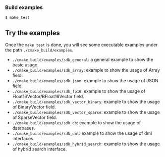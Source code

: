 ### Build examples

```shell
$ make test
```
## Try the examples
Once the `make test` is done, you will see some executable examples under the path `./cmake_build/examples`.
- `./cmake_build/examples/sdk_general`: a general example to show the basic usage.
- `./cmake_build/examples/sdk_array`: example to show the usage of Array field.
- `./cmake_build/examples/sdk_json`: example to show the usage of JSON field.
- `./cmake_build/examples/sdk_fp16`: example to show the usage of Float16Vector/BFloat16Vector field.
- `./cmake_build/examples/sdk_vector_binary`: example to show the usage of BinaryVector field.
- `./cmake_build/examples/sdk_vector_sparse`: example to show the usage of SparseVector field.
- `./cmake_build/examples/sdk_db`: example to show the usage of databases.
- `./cmake_build/examples/sdk_dml`: example to show the usage of dml interfaces.
- `./cmake_build/examples/sdk_hybrid_search`: example to show the usage of hybrid search interface.
